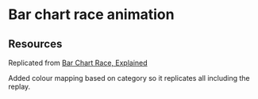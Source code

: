 # Bar chart race animation

## Resources

Replicated from [Bar Chart Race, Explained](https://observablehq.com/@d3/bar-chart-race-explainedb)

Added colour mapping based on category so it replicates all including the replay.
